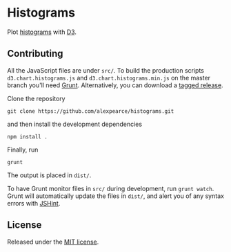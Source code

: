 Histograms
==========

Plot [histograms](https://en.wikipedia.org/wiki/Histogram) with [D3](http://d3js.org/).

Contributing
------------

All the JavaScript files are under `src/`.
To build the production scripts `d3.chart.histograms.js` and `d3.chart.histograms.min.js` on the master branch you'll need [Grunt](http://gruntjs.com/).
Alternatively, you can download a [tagged release](https://github.com/alexpearce/histograms/releases).

Clone the repository

    git clone https://github.com/alexpearce/histograms.git

and then install the development dependencies

    npm install .

Finally, run

    grunt

The output is placed in `dist/`.

To have Grunt monitor files in `src/` during development, run `grunt watch`.
Grunt will automatically update the files in `dist/`, and alert you of any syntax errors with [JSHint](http://www.jshint.com/).

License
-------

Released under the [MIT license](http://mit-license.org/).
